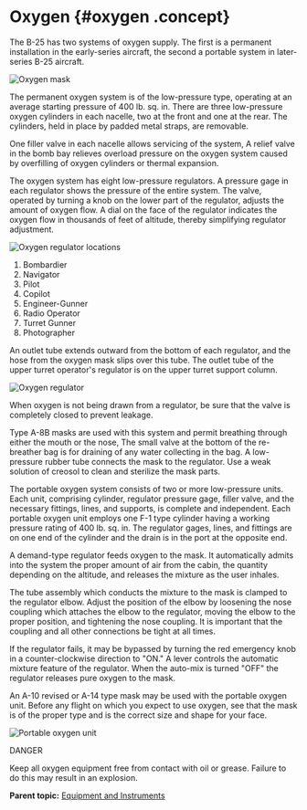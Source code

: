 # Oxygen {#oxygen .concept}

The B-25 has two systems of oxygen supply. The first is a permanent installation in the early-series aircraft, the second a portable system in later-series B-25 aircraft.

![Oxygen mask](../images/oxygen_mask.png)

The permanent oxygen system is of the low-pressure type, operating at an average starting pressure of 400 lb. sq. in. There are three low-pressure oxygen cylinders in each nacelle, two at the front and one at the rear. The cylinders, held in place by padded metal straps, are removable.

One filler valve in each nacelle allows servicing of the system, A relief valve in the bomb bay relieves overload pressure on the oxygen system caused by overfilling of oxygen cylinders or thermal expansion.

The oxygen system has eight low-pressure regulators. A pressure gage in each regulator shows the pressure of the entire system. The valve, operated by turning a knob on the lower part of the regulator, adjusts the amount of oxygen flow. A dial on the face of the regulator indicates the oxygen flow in thousands of feet of altitude, thereby simplifying regulator adjustment.

![Oxygen regulator locations](../images/oxygen_regulator_location.png "Oxygen Regulators")

1.  Bombardier
2.  Navigator
3.  Pilot
4.  Copilot
5.  Engineer-Gunner
6.  Radio Operator
7.  Turret Gunner
8.  Photographer

An outlet tube extends outward from the bottom of each regulator, and the hose from the oxygen mask slips over this tube. The outlet tube of the upper turret operator's regulator is on the upper turret support column.

![Oxygen regulator](../images/oxygen_regulator.png)

When oxygen is not being drawn from a regulator, be sure that the valve is completely closed to prevent leakage.

Type A-8B masks are used with this system and permit breathing through either the mouth or the nose, The small valve at the bottom of the re-breather bag is for draining of any water collecting in the bag. A low-pressure rubber tube connects the mask to the regulator. Use a weak solution of creosol to clean and sterilize the mask parts.

The portable oxygen system consists of two or more low-pressure units. Each unit, comprising cylinder, regulator pressure gage, filler valve, and the necessary fittings, lines, and supports, is complete and independent. Each portable oxygen unit employs one F-1 type cylinder having a working pressure rating of 400 lb. sq. in. The regulator gages, lines, and fittings are on one end of the cylinder and the drain is in the port at the opposite end.

A demand-type regulator feeds oxygen to the mask. It automatically admits into the system the proper amount of air from the cabin, the quantity depending on the altitude, and releases the mixture as the user inhales.

The tube assembly which conducts the mixture to the mask is clamped to the regulator elbow. Adjust the position of the elbow by loosening the nose coupling which attaches the elbow to the regulator, moving the elbow to the proper position, and tightening the nose coupling. It is important that the coupling and all other connections be tight at all times.

If the regulator fails, it may be bypassed by turning the red emergency knob in a counter-clockwise direction to "ON." A lever controls the automatic mixture feature of the regulator. When the auto-mix is turned "OFF" the regulator releases pure oxygen to the mask.

An A-10 revised or A-14 type mask may be used with the portable oxygen unit. Before any flight on which you expect to use oxygen, see that the mask is of the proper type and is the correct size and shape for your face.

![Portable oxygen unit](../images/oxygen_portable_unit.png)

DANGER

Keep all oxygen equipment free from contact with oil or grease. Failure to do this may result in an explosion.

**Parent topic:** [Equipment and Instruments](../topics/equipment_and_instruments.md)

